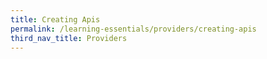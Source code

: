 ```yaml
---
title: Creating Apis
permalink: /learning-essentials/providers/creating-apis
third_nav_title: Providers
---
```

